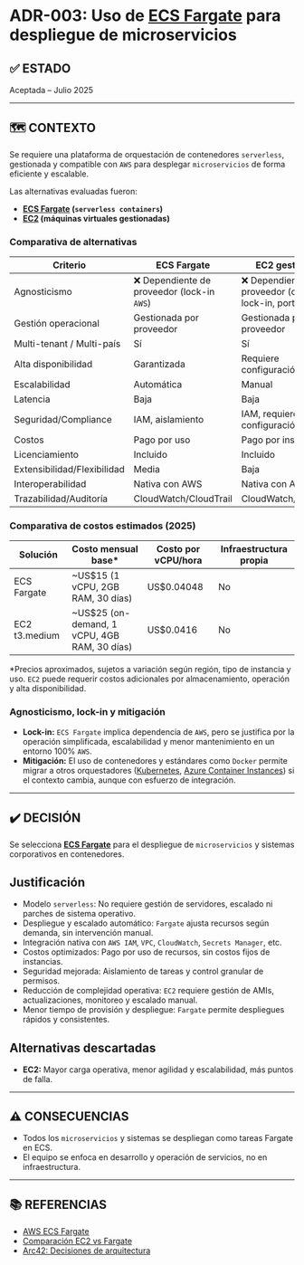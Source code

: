 # ADR-003: Uso de [ECS Fargate](https://aws.amazon.com/ecs/fargate/) para despliegue de microservicios

## ✅ ESTADO

Aceptada – Julio 2025

---

## 🗺️ CONTEXTO

Se requiere una plataforma de orquestación de contenedores `serverless`, gestionada y compatible con `AWS` para desplegar `microservicios` de forma eficiente y escalable.

Las alternativas evaluadas fueron:

- **[ECS Fargate](https://aws.amazon.com/ecs/fargate/) (`serverless containers`)**
- **[EC2](https://aws.amazon.com/ec2/) (máquinas virtuales gestionadas)**

### Comparativa de alternativas

| Criterio                | ECS Fargate         | EC2 gestionado         |
|------------------------|---------------------|------------------------|
| Agnosticismo           | ❌ Dependiente de proveedor (lock-in `AWS`)  | ❌ Dependiente de proveedor (cloud lock-in, portable) |
| Gestión operacional      | Gestionada por proveedor | Gestionada por proveedor         |
| Multi-tenant / Multi-país | Sí | Sí |
| Alta disponibilidad    | Garantizada         | Requiere configuración |
| Escalabilidad          | Automática          | Manual                 |
| Latencia               | Baja                | Baja                   |
| Seguridad/Compliance   | IAM, aislamiento    | IAM, requiere configuración |
| Costos                 | Pago por uso        | Pago por instancia     |
| Licenciamiento         | Incluido            | Incluido               |
| Extensibilidad/Flexibilidad | Media           | Baja                   |
| Interoperabilidad      | Nativa con AWS      | Nativa con AWS         |
| Trazabilidad/Auditoría | CloudWatch/CloudTrail | CloudWatch/CloudTrail |

### Comparativa de costos estimados (2025)

| Solución        | Costo mensual base* | Costo por vCPU/hora | Infraestructura propia |
|-----------------|---------------------|---------------------|-----------------------|
| ECS Fargate     | ~US$15 (1 vCPU, 2GB RAM, 30 días) | US$0.04048           | No                    |
| EC2 t3.medium   | ~US$25 (on-demand, 1 vCPU, 4GB RAM, 30 días) | US$0.0416            | No                    |

*Precios aproximados, sujetos a variación según región, tipo de instancia y uso. `EC2` puede requerir costos adicionales por almacenamiento, operación y alta disponibilidad.

### Agnosticismo, lock-in y mitigación

- **Lock-in:** `ECS Fargate` implica dependencia de `AWS`, pero se justifica por la operación simplificada, escalabilidad y menor mantenimiento en un entorno 100% `AWS`.
- **Mitigación:** El uso de contenedores y estándares como `Docker` permite migrar a otros orquestadores ([Kubernetes](https://kubernetes.io/), [Azure Container Instances](https://azure.microsoft.com/en-us/services/container-instances/)) si el contexto cambia, aunque con esfuerzo de integración.

---

## ✔️ DECISIÓN

Se selecciona **[ECS Fargate](https://aws.amazon.com/ecs/fargate/)** para el despliegue de `microservicios` y sistemas corporativos en contenedores.

## Justificación

- Modelo `serverless`: No requiere gestión de servidores, escalado ni parches de sistema operativo.
- Despliegue y escalado automático: `Fargate` ajusta recursos según demanda, sin intervención manual.
- Integración nativa con `AWS IAM`, `VPC`, `CloudWatch`, `Secrets Manager`, etc.
- Costos optimizados: Pago por uso de recursos, sin costos fijos de instancias.
- Seguridad mejorada: Aislamiento de tareas y control granular de permisos.
- Reducción de complejidad operativa: `EC2` requiere gestión de AMIs, actualizaciones, monitoreo y escalado manual.
- Menor tiempo de provisión y despliegue: `Fargate` permite despliegues rápidos y consistentes.

## Alternativas descartadas

- **EC2:** Mayor carga operativa, menor agilidad y escalabilidad, más puntos de falla.

---

## ⚠️ CONSECUENCIAS

- Todos los `microservicios` y sistemas se despliegan como tareas Fargate en ECS.
- El equipo se enfoca en desarrollo y operación de servicios, no en infraestructura.

---

## 📚 REFERENCIAS

- [AWS ECS Fargate](https://aws.amazon.com/fargate/)
- [Comparación EC2 vs Fargate](https://aws.amazon.com/blogs/containers/should-you-use-amazon-ecs-or-amazon-ec2/)
- [Arc42: Decisiones de arquitectura](https://arc42.org/decision/)
